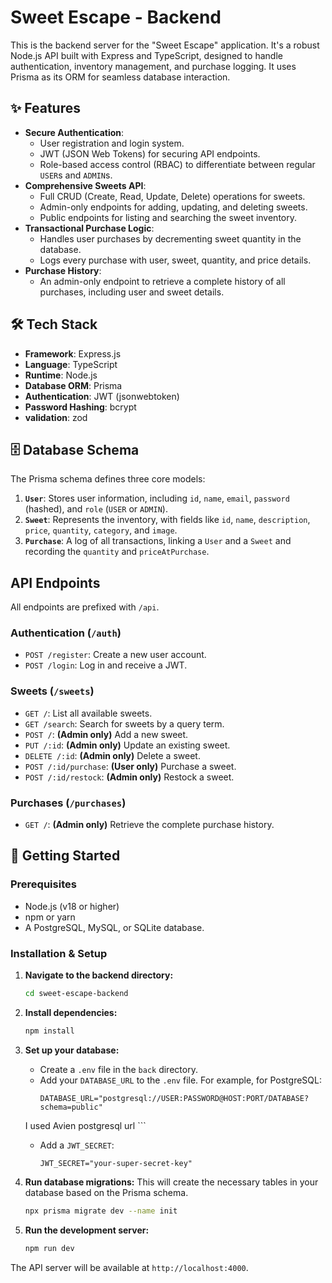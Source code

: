 # Sweet Escape - Backend

This is the backend server for the "Sweet Escape" application. It's a robust Node.js API built with Express and TypeScript, designed to handle authentication, inventory management, and purchase logging. It uses Prisma as its ORM for seamless database interaction.

## ✨ Features

-   **Secure Authentication**:
    -   User registration and login system.
    -   JWT (JSON Web Tokens) for securing API endpoints.
    -   Role-based access control (RBAC) to differentiate between regular `USER`s and `ADMIN`s.
-   **Comprehensive Sweets API**:
    -   Full CRUD (Create, Read, Update, Delete) operations for sweets.
    -   Admin-only endpoints for adding, updating, and deleting sweets.
    -   Public endpoints for listing and searching the sweet inventory.
-   **Transactional Purchase Logic**:
    -   Handles user purchases by decrementing sweet quantity in the database.
    -   Logs every purchase with user, sweet, quantity, and price details.
-   **Purchase History**:
    -   An admin-only endpoint to retrieve a complete history of all purchases, including user and sweet details.

## 🛠️ Tech Stack

-   **Framework**: Express.js
-   **Language**: TypeScript
-   **Runtime**: Node.js
-   **Database ORM**: Prisma
-   **Authentication**: JWT (jsonwebtoken)
-   **Password Hashing**: bcrypt
-   **validation**: zod

## 🗄️ Database Schema

The Prisma schema defines three core models:

1.  **`User`**: Stores user information, including `id`, `name`, `email`, `password` (hashed), and `role` (`USER` or `ADMIN`).
2.  **`Sweet`**: Represents the inventory, with fields like `id`, `name`, `description`, `price`, `quantity`, `category`, and `image`.
3.  **`Purchase`**: A log of all transactions, linking a `User` and a `Sweet` and recording the `quantity` and `priceAtPurchase`.

## API Endpoints

All endpoints are prefixed with `/api`.

### Authentication (`/auth`)

-   `POST /register`: Create a new user account.
-   `POST /login`: Log in and receive a JWT.

### Sweets (`/sweets`)

-   `GET /`: List all available sweets.
-   `GET /search`: Search for sweets by a query term.
-   `POST /`: **(Admin only)** Add a new sweet.
-   `PUT /:id`: **(Admin only)** Update an existing sweet.
-   `DELETE /:id`: **(Admin only)** Delete a sweet.
-   `POST /:id/purchase`: **(User only)** Purchase a sweet.
-   `POST /:id/restock`: **(Admin only)** Restock a sweet.

### Purchases (`/purchases`)

-   `GET /`: **(Admin only)** Retrieve the complete purchase history.

## 🚀 Getting Started

### Prerequisites

-   Node.js (v18 or higher)
-   npm or yarn
-   A PostgreSQL, MySQL, or SQLite database.

### Installation & Setup

1.  **Navigate to the backend directory:**
    ```bash
    cd sweet-escape-backend
    ```

2.  **Install dependencies:**
    ```bash
    npm install
    ```

3.  **Set up your database:**
    -   Create a `.env` file in the `back` directory.
    -   Add your `DATABASE_URL` to the `.env` file. For example, for PostgreSQL:
        ```
        DATABASE_URL="postgresql://USER:PASSWORD@HOST:PORT/DATABASE?schema=public"
     I used Avien postgresql url
        ```
    -   Add a `JWT_SECRET`:
        ```
        JWT_SECRET="your-super-secret-key"
        ```

4.  **Run database migrations:**
    This will create the necessary tables in your database based on the Prisma schema.
    ```bash
    npx prisma migrate dev --name init
    ```

5.  **Run the development server:**
    ```bash
    npm run dev
    ```

The API server will be available at `http://localhost:4000`.
